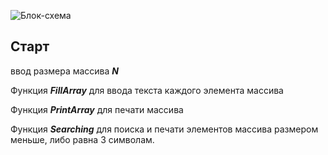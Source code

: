 ![Блок-схема](HomeWork\Блок-схема.PNG)

## Старт

ввод размера массива *__N__*

Функция *__FillArray__* для ввода текста каждого элемента массива

Функция *__PrintArray__* для печати массива

Функция *__Searching__* для поиска и печати элементов массива размером меньше, либо равна 3 символам.
